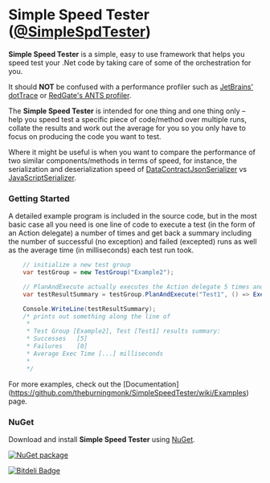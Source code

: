 # Simple Speed Tester ([@SimpleSpdTester](https://twitter.com/SimpleSpdTester))

**Simple Speed Tester** is a simple, easy to use framework that helps you speed test your .Net code by taking care of some of the orchestration for you.

It should **NOT** be confused with a performance profiler such as [JetBrains' dotTrace](http://www.jetbrains.com/profiler/) or [RedGate's ANTS profiler](http://www.red-gate.com/products/dotnet-development/ants-performance-profiler/).

The **Simple Speed Tester** is intended for one thing and one thing only – help you speed test a specific piece of code/method over multiple runs, collate the results and work out the average for you so you only have to focus on producing the code you want to test.

Where it might be useful is when you want to compare the performance of two similar components/methods in terms of speed, for instance, the serialization and deserialization speed of [DataContractJsonSerializer](http://msdn.microsoft.com/en-us/library/system.runtime.serialization.json.datacontractjsonserializer.aspx) vs [JavaScriptSerializer](http://msdn.microsoft.com/en-us/library/system.web.script.serialization.javascriptserializer.aspx).

### Getting Started

A detailed example program is included in the source code, but in the most basic case all you need is one line of code to execute a test (in the form of an Action delegate) a number of times and get back a summary including the number of successful (no exception) and failed (excepted) runs as well as the average time (in milliseconds) each test run took.

```csharp
    // initialize a new test group
    var testGroup = new TestGroup("Example2");

    // PlanAndExecute actually executes the Action delegate 5 times and returns the result summary
    var testResultSummary = testGroup.PlanAndExecute("Test1", () => ExecuteTest(), 5);

    Console.WriteLine(testResultSummary);
    /* prints out something along the line of
     *
     * Test Group [Example2], Test [Test1] results summary:
     * Successes   [5]
     * Failures    [0] 
     * Average Exec Time [...] milliseconds
     *
     */
```

For more examples, check out the [Documentation] (https://github.com/theburningmonk/SimpleSpeedTester/wiki/Examples) page.

### NuGet

Download and install **Simple Speed Tester** using [NuGet](http://nuget.org/packages/SimpleSpeedTester).

<a href="http://nuget.org/packages/SimpleSpeedTester"><img src="http://theburningmonk.com/images/sst-nuget-install.png" alt="NuGet package"/></a>

[![Bitdeli Badge](https://d2weczhvl823v0.cloudfront.net/theburningmonk/simplespeedtester/trend.png)](https://bitdeli.com/free "Bitdeli Badge")

